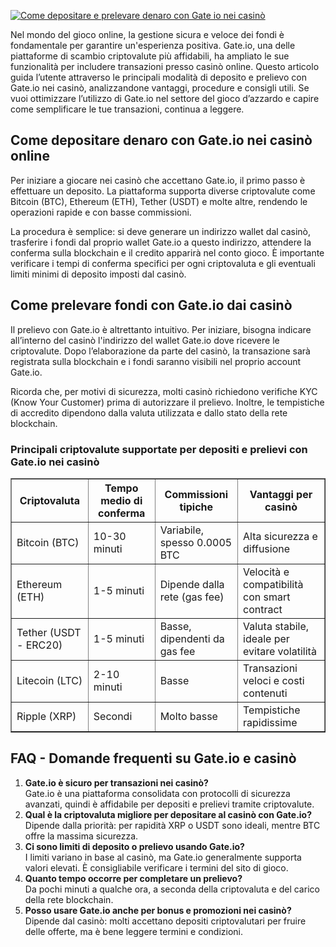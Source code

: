 [![Come depositare e prelevare denaro con Gate io nei casinò](https://123-caf.pages.dev/gitsignup.png)](https://vrmoo.ru/Bt82HjjY)

<p>Nel mondo del gioco online, la gestione sicura e veloce dei fondi è fondamentale per garantire un'esperienza positiva. Gate.io, una delle piattaforme di scambio criptovalute più affidabili, ha ampliato le sue funzionalità per includere transazioni presso casinò online. Questo articolo guida l’utente attraverso le principali modalità di deposito e prelievo con Gate.io nei casinò, analizzandone vantaggi, procedure e consigli utili. Se vuoi ottimizzare l’utilizzo di Gate.io nel settore del gioco d’azzardo e capire come semplificare le tue transazioni, continua a leggere.</p>  <h2>Come depositare denaro con Gate.io nei casinò online</h2> <p>Per iniziare a giocare nei casinò che accettano Gate.io, il primo passo è effettuare un deposito. La piattaforma supporta diverse criptovalute come Bitcoin (BTC), Ethereum (ETH), Tether (USDT) e molte altre, rendendo le operazioni rapide e con basse commissioni. </p> <p>La procedura è semplice: si deve generare un indirizzo wallet dal casinò, trasferire i fondi dal proprio wallet Gate.io a questo indirizzo, attendere la conferma sulla blockchain e il credito apparirà nel conto gioco. È importante verificare i tempi di conferma specifici per ogni criptovaluta e gli eventuali limiti minimi di deposito imposti dal casinò.</p>  <h2>Come prelevare fondi con Gate.io dai casinò</h2> <p>Il prelievo con Gate.io è altrettanto intuitivo. Per iniziare, bisogna indicare all’interno del casinò l'indirizzo del wallet Gate.io dove ricevere le criptovalute. Dopo l’elaborazione da parte del casinò, la transazione sarà registrata sulla blockchain e i fondi saranno visibili nel proprio account Gate.io. </p> <p>Ricorda che, per motivi di sicurezza, molti casinò richiedono verifiche KYC (Know Your Customer) prima di autorizzare il prelievo. Inoltre, le tempistiche di accredito dipendono dalla valuta utilizzata e dallo stato della rete blockchain.</p>  <h3>Principali criptovalute supportate per depositi e prelievi con Gate.io nei casinò</h3> <table border="1" cellpadding="5" cellspacing="0"> <thead> <tr> <th>Criptovaluta</th> <th>Tempo medio di conferma</th> <th>Commissioni tipiche</th> <th>Vantaggi per casinò</th> </tr> </thead> <tbody> <tr> <td>Bitcoin (BTC)</td> <td>10-30 minuti</td> <td>Variabile, spesso 0.0005 BTC</td> <td>Alta sicurezza e diffusione</td> </tr> <tr> <td>Ethereum (ETH)</td> <td>1-5 minuti</td> <td>Dipende dalla rete (gas fee)</td> <td>Velocità e compatibilità con smart contract</td> </tr> <tr> <td>Tether (USDT - ERC20)</td> <td>1-5 minuti</td> <td>Basse, dipendenti da gas fee</td> <td>Valuta stabile, ideale per evitare volatilità</td> </tr> <tr> <td>Litecoin (LTC)</td> <td>2-10 minuti</td> <td>Basse</td> <td>Transazioni veloci e costi contenuti</td> </tr> <tr> <td>Ripple (XRP)</td> <td>Secondi</td> <td>Molto basse</td> <td>Tempistiche rapidissime</td> </tr> </tbody> </table>  <h2>FAQ - Domande frequenti su Gate.io e casinò</h2> <ol> <li><strong>Gate.io è sicuro per transazioni nei casinò?</strong><br>Gate.io è una piattaforma consolidata con protocolli di sicurezza avanzati, quindi è affidabile per depositi e prelievi tramite criptovalute.</li> <li><strong>Qual è la criptovaluta migliore per depositare al casinò con Gate.io?</strong><br>Dipende dalla priorità: per rapidità XRP o USDT sono ideali, mentre BTC offre la massima sicurezza.</li> <li><strong>Ci sono limiti di deposito o prelievo usando Gate.io?</strong><br>I limiti variano in base al casinò, ma Gate.io generalmente supporta valori elevati. È consigliabile verificare i termini del sito di gioco.</li> <li><strong>Quanto tempo occorre per completare un prelievo?</strong><br>Da pochi minuti a qualche ora, a seconda della criptovaluta e del carico della rete blockchain.</li> <li><strong>Posso usare Gate.io anche per bonus e promozioni nei casinò?</strong><br>Dipende dal casinò: molti accettano depositi criptovalutari per fruire delle offerte, ma è bene leggere termini e condizioni.</li> </ol>